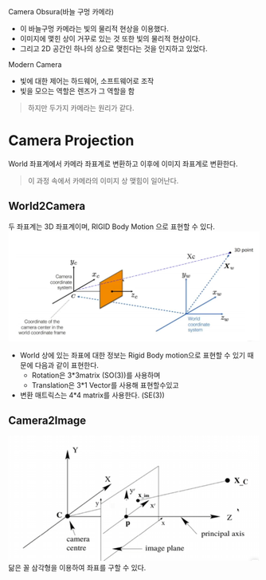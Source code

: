 Camera Obsura(바늘 구멍 카메라)
+ 이 바늘구멍 카메라는 빛의 물리적 현상을 이용했다.
+ 이미지에 맻힌 상이 거꾸로 있는 것 또한 빛의 물리적 현상이다.
+ 그리고 2D 공간인 하나의 상으로 맺힌다는 것을 인지하고 있었다.

Modern Camera
+ 빛에 대한 제어는 하드웨어, 소프트웨어로 조작
+ 빛을 모으는 역할은 렌즈가 그 역할을 함

> 하지만 두가지 카메라는 원리가 같다.

# Camera Projection

World 좌표계에서 카메라 좌표계로 변환하고 이후에 이미지 좌표계로 변환한다.
> 이 과정 속에서 카메라의 이미지 상 맺힘이 일어난다.

## World2Camera
두 좌표계는 3D 좌표계이며, RIGID Body Motion 으로 표현할 수 있다.
![img](img/World2Camera.png)
+ World 상에 있는 좌표에 대한 정보는 Rigid Body motion으로 표현할 수 있기 때문에 다음과 같이 표현한다.
  + Rotation은 3*3matrix (SO(3))를 사용하며
  + Translation은 3*1 Vector를 사용해 표현할수있고
+ 변환 매트릭스는 4*4 matrix를 사용한다. (SE(3))

## Camera2Image
![img](img/Camera2Image.png)
<br>닮은 꼴 삼각형을 이용하여 좌표를 구할 수 있다. 